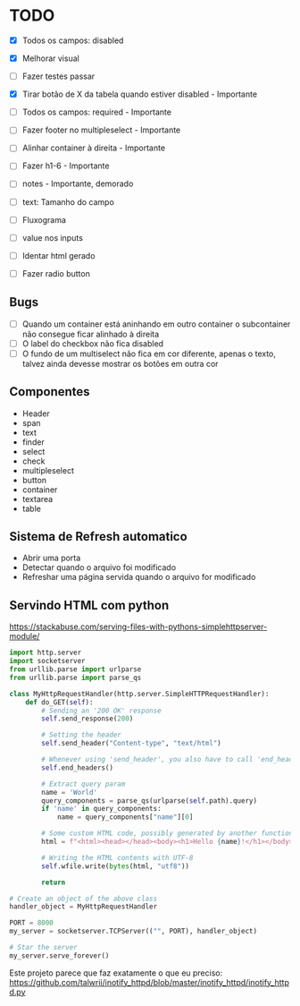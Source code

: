 # TODO

- [X] Todos os campos: disabled
- [X] Melhorar visual

- [ ] Fazer testes passar
- [X] Tirar botão de X da tabela quando estiver disabled - Importante
- [ ] Todos os campos: required - Importante
- [ ] Fazer footer no multipleselect - Importante
- [ ] Alinhar container à direita - Importante
- [ ] Fazer h1-6 - Importante
- [ ] notes - Importante, demorado
- [ ] text: Tamanho do campo
- [ ] Fluxograma
- [ ] value nos inputs
- [ ] Identar html gerado
- [ ] Fazer radio button

## Bugs

- [ ] Quando um container está aninhando em outro container o subcontainer não consegue ficar alinhado à direita
- [ ] O label do checkbox não fica disabled
- [ ] O fundo de um multiselect não fica em cor diferente, apenas o texto, talvez ainda devesse mostrar os botões em outra cor

## Componentes

- Header
- span
- text
- finder
- select
- check
- multipleselect
- button
- container
- textarea
- table


## Sistema de Refresh automatico

- Abrir uma porta
- Detectar quando o arquivo foi modificado
- Refreshar uma página servida quando o arquivo for modificado


## Servindo HTML com python

https://stackabuse.com/serving-files-with-pythons-simplehttpserver-module/
```Python
import http.server
import socketserver
from urllib.parse import urlparse
from urllib.parse import parse_qs

class MyHttpRequestHandler(http.server.SimpleHTTPRequestHandler):
    def do_GET(self):
        # Sending an '200 OK' response
        self.send_response(200)

        # Setting the header
        self.send_header("Content-type", "text/html")

        # Whenever using 'send_header', you also have to call 'end_headers'
        self.end_headers()

        # Extract query param
        name = 'World'
        query_components = parse_qs(urlparse(self.path).query)
        if 'name' in query_components:
            name = query_components["name"][0]

        # Some custom HTML code, possibly generated by another function
        html = f"<html><head></head><body><h1>Hello {name}!</h1></body></html>"

        # Writing the HTML contents with UTF-8
        self.wfile.write(bytes(html, "utf8"))

        return

# Create an object of the above class
handler_object = MyHttpRequestHandler

PORT = 8000
my_server = socketserver.TCPServer(("", PORT), handler_object)

# Star the server
my_server.serve_forever()
```

Este projeto parece que faz exatamente o que eu preciso:
https://github.com/talwrii/inotify_httpd/blob/master/inotify_httpd/inotify_httpd.py
